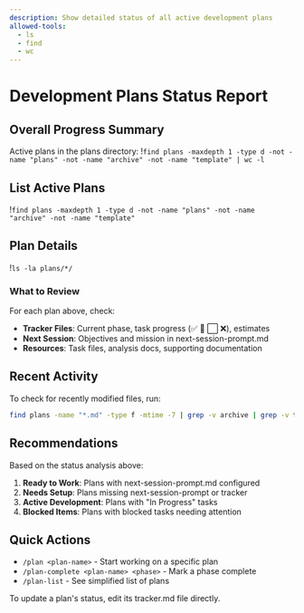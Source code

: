 ```yaml
---
description: Show detailed status of all active development plans
allowed-tools:
  - ls
  - find
  - wc
---
```


# Development Plans Status Report

## Overall Progress Summary

Active plans in the plans directory:
!`find plans -maxdepth 1 -type d -not -name "plans" -not -name "archive" -not -name "template" | wc -l`

## List Active Plans

!`find plans -maxdepth 1 -type d -not -name "plans" -not -name "archive" -not -name "template"`

## Plan Details

!`ls -la plans/*/`

### What to Review

For each plan above, check:
- **Tracker Files**: Current phase, task progress (✅ 🔄 ⬜ ❌), estimates
- **Next Session**: Objectives and mission in next-session-prompt.md
- **Resources**: Task files, analysis docs, supporting documentation

## Recent Activity

To check for recently modified files, run:
```bash
find plans -name "*.md" -type f -mtime -7 | grep -v archive | grep -v template
```

## Recommendations

Based on the status analysis above:

1. **Ready to Work**: Plans with next-session-prompt.md configured
2. **Needs Setup**: Plans missing next-session-prompt or tracker
3. **Active Development**: Plans with "In Progress" tasks
4. **Blocked Items**: Plans with blocked tasks needing attention

## Quick Actions

- `/plan <plan-name>` - Start working on a specific plan
- `/plan-complete <plan-name> <phase>` - Mark a phase complete
- `/plan-list` - See simplified list of plans

To update a plan's status, edit its tracker.md file directly.